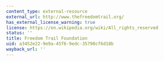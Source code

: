 ```yaml
---
content_type: external-resource
external_url: http://www.thefreedomtrail.org/
has_external_license_warning: true
license: https://en.wikipedia.org/wiki/All_rights_reserved
status: ''
title: Freedom Trail Foundation
uid: a3452e22-9e9a-45f6-9edc-35790cf6d18b
wayback_url: ''
---
```

